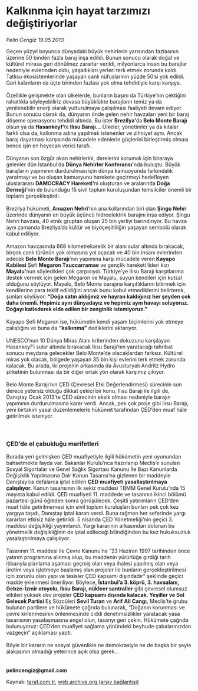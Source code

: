 # Kalkınma için hayat tarzımızı değiştiriyorlar

*Pelin Cengiz 19.05.2013*

<div class="yazi">Geçen yüzyıl boyunca dünyadaki büyük nehirlerin yarısından fazlasının üzerine 50 binden fazla baraj inşa edildi. Bunun sonucu olarak doğal ve kültürel mirasa geri dönülmez zararlar verildi, milyonlarca insan bu barajlar nedeniyle evlerinden oldu, yaşadıkları yerleri terk etmek zorunda kaldı. Tatlısu ekosistemlerinde yaşayan canlı nüfuslarının yüzde 50’si yok edildi. Geri kalanların da üçte birinden fazlası yok olma tehdidiyle karşı karşıya. <br/><br/>Özellikle gelişmekte olan ülkelerde, bunların başını da Türkiye’nin çektiğini rahatlıkla söyleyebiliriz devasa büyüklükte barajların temiz ya da yenilenebilir enerji olarak yutturulmaya çalışılması faaliyeti devam ediyor. Bunun sonucu olarak da, dünyanın önde gelen nehir havzaları yeni bir baraj döşeme operasyonu tehdidi altında. Bu ister <strong>Brezilya’</strong>da<strong> Belo Monte Barajı</strong> olsun ya da <strong>Hasankeyf’</strong>te<strong> Ilısu Barajı...</strong> Ülkeler, yönetimler ya da kıtalar farklı olsa da, kalkınma adına yapılmak istenenler ve zihniyet aynı. Ancak baraj dayatması karşısında mücadele edenlerin güçlerini birleştirmiş olması bence işin en heyecan verici tarafı. <br/><br/>Dünyanın son özgür akan nehirlerini, derelerini korumak için biraraya gelenler dün İstanbul’da <strong>Dünya Nehirler Konferansı’</strong>nda buluştu. Büyük barajların yapımının durdurulması için dünya kamuoyunda farkındalık yaratmayı ve bu oluşan kamuoyunu harekete geçirmeyi hedefleyen uluslararası <strong>DAMOCRACY Hareketi’</strong>ni oluşturan ve aralarında <strong>Doğa Derneği’</strong>nin de bulunduğu 15 sivil toplum kuruluşundan temsilciler önemli bir toplantı gerçekleştirdi.<br/><br/>Brezilya hükümeti, <strong>Amazon Nehri</strong>’nin ana kollarından biri olan <strong>Şingu Nehri</strong> üzerinde dünyanın en büyük üçüncü hidroelektrik barajını inşa ediyor. Şingu Nehri havzası, 40 etnik gruptan oluşan 25 bin yerliyi barındırıyor. Bu havza aynı zamanda Brezilya’da kültür ve biyoçeşitliliğin yaşayan sembolü olarak kabul ediliyor.<br/><br/>Amazon havzasında 668 kilometrekarelik bir alanı sular altında bırakacak, birçok canlı türünün yok olmasına yol açacak ve 40 bin insanı evlerinden edecek <strong>Belo Monte Barajı</strong>’nın yapımına karşı mücadele veren<strong> Kayapo Kabilesi</strong> Şefi <strong>Megaron Txuccarramae</strong> ve gençlik hareketi lideri kızı <strong>Mayalu’</strong>nun söyledikleri çok çarpıcıydı. Türkiye’ye Ilısu Barajı karşıtlarıma destek vermek için gelen Megaron ve Mayalu, suyun kendileri için kutsal olduğunu söylüyor. Mayalu, Belo Monte barajına karşıtlıklarını bitirmek için kendilerine para teklif edildiğini ancak bunu kabul etmediklerini belirterek, şunları söylüyor: <strong>“Doğa satın aldığınız ve hayran kaldığınız her şeyden çok daha önemli. Hepimiz aynı dünyadayız ve hepimiz aynı havayı soluyoruz. Doğayı katlederek elde edilen bir zenginlik istemiyoruz.”<br/></strong><br/>Kayapo Şefi Megaron ise, hükümetin kendi yaşam biçimlerini yok etmeye çalıştığını ve buna da <strong>“kalkınma”</strong> dediklerini aktarıyor. <br/><br/>UNESCO’nun 10 Dünya Miras Alanı kriterinden dokuzunu karşılayan Hasankeyf’i sular altında bırakacak Ilısu Barajı’nın yaratacağı tahribat sonucu meydana gelecekler Belo Monte’de olacaklardan farksız. Kültürel miras yok olacak, bölgede yaşayan 35 bin kişi evlerini terk etmek zorunda kalacak. Bu arada, iki projenin arkasında da Avusturyalı Andritz Hydro şirketinin bulunması da bir diğer ortak yön olarak karşımız çıkıyor. <br/><br/>Belo Monte Barajı’nın ÇED (Çevresel Etki Değerlendirmesi) sürecinin son derece yetersiz olduğu dikkat çekici bir konu. Ilısu Barajı ile ilgili de, Danıştay Ocak 2013’te ÇED sürecinin eksik olması nedeniyle barajın yapımının durdurulmasına karar verdi. Ancak, pek çok proje gibi Ilısu Barajı, yeni birtakım yasal düzenlemelerle hükümet tarafından ÇED’den muaf hâle getirilmek isteniyor. <br/><br/><br/>
<h3>ÇED’de el çabukluğu marifetleri</h3>Burada yeri gelmişken ÇED muafiyetiyle ilgili hükümetin yeni oyunundan bahsetmekte fayda var. Bakanlar Kurulu’nca hazırlanıp Meclis’e sunulan Sosyal Sigortalar ve Genel Sağlık Sigortası Kanunu İle Bazı Kanunlarda Değişiklik Yapılmasına Dair Kanun Tasarısı’na gizlenen bir maddeyle Danıştay’ca defalarca iptal edilen <strong>ÇED muafiyeti yasallaştırılmaya çalışılıyor.</strong> Kanun tasarısının ilk sekiz maddesi TBMM Genel Kurulu’nda 15 mayısta kabul edildi. ÇED muafiyeti 11. maddede ve tasarının ikinci bölümü pazartesi günü öğleden sonra görüşülecek. Çeşitli yatırımların ÇED’den muaf hâle getirilmemesi için sivil toplum kuruluşları bunları pek çok kez yargıya taşıdı, Danıştay iptal kararı verdi. Buna rağmen her seferinde yargı kararları etkisiz hâle getirildi. 5 nisanda ÇED Yönetmeliği’nin geçici 3. maddesi değişikliği yayımlandı. Yargı kararının arkasından dolanan bu yönetmelik değişikliğinin de iptal edileceği bilindiğinden bu kez hukuksuzluk yasalaştırılmaya çalışılıyor.<br/><br/>Tasarının 11. maddesi ile Çevre Kanunu’na “23 Haziran 1997 tarihinden önce yatırım programına alınmış olup, bu maddenin yürürlüğe girdiği tarih itibarıyla planlama aşaması geçmiş olan veya ihalesi yapılmış olan veya üretim veya işletmeye başlamış olan projeler ile bunların gerçekleştirilmesi için zorunlu olan yapı ve tesisler ÇED kapsamı dışındadır” şeklinde geçici madde eklenmesi öneriliyor. Böylece, <strong>İstanbul’a 3. köprü, 3. havaalanı, Gebze-İzmir otoyolu, Ilısu Barajı, nükleer santraller</strong> gibi çevresel olumsuz etkileri yüksek dev projeler <strong>ÇED kapsamı dışında kalacak. Yeşiller ve Sol Gelecek Partisi</strong> Eş Sözcüleri <strong>Sevil Turan</strong> ve <strong>Arif Ali Cangı,</strong> Meclis’te grubu bulunan partilere ve hükümete çağrıda bulunarak, “Doğanın korunması ve çevre kirlenmesinin önlenmesinde ciddi denetimsizlikler yaratacak yasa tasarısının yasalaşmasına engel olun, tasarıyı geri çekin. Hükümete çağrıda bulunuyoruz: ÇED’den muafiyet sağlama yönündeki beyhude çabalarınızdan vazgeçin” açıklaması yaptı. <br/><br/>Böyle bir kararın ne sosyal güvenlikle ne demokrasiyle ne de başka bir şeyle alakasının olmadığı yeterince açık olsa gerek...<br/><br/><br/><strong>pelincengiz@gmail.com <br/></strong>
</div>

Kaynak: [taraf.com.tr](http://www.taraf.com.tr:80/pelin-cengiz/makale-kalkinma-icin-hayat-tarzimizi-degistiriyorlar.htm), [web.archive.org (arşiv bağlantısı)](http://web.archive.org/web/20130619153441/http://www.taraf.com.tr:80/pelin-cengiz/makale-kalkinma-icin-hayat-tarzimizi-degistiriyorlar.htm)
